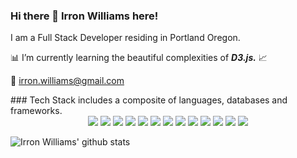  
### Hi there 👋 Irron Williams here!  
I am a Full Stack Developer residing in Portland Oregon. 

📊 I’m currently learning the beautiful complexities of ***D3.js.*** 📈

📧 irron.williams@gmail.com

<div></div>
<div class="text-white bg-gray-dark mb-2">
  ### Tech Stack includes a composite of languages, databases and frameworks.     
</div>
     

<div align="center">
<img src="https://img.shields.io/badge/node.js%20-%2343853D.svg"/>
<img src="https://img.shields.io/badge/javascript%20-%23323330.svg"/>
<img src="https://img.shields.io/badge/python%20-%2314354C.svg"/>
<img src="https://img.shields.io/badge/html5%20-%23E34F26.svg"/>
<img src="https://img.shields.io/badge/css3%20-%231572B6.svg"/>
<img src="https://img.shields.io/badge/react%20-%2320232a.svg"/>
<img src="https://img.shields.io/badge/vuejs%20-%2335495e.svg"/>
<img src="https://img.shields.io/badge/tailwindcss%20-%2338B2AC.svg"/>
<img src="https://img.shields.io/badge/bootstrap%20-%23563D7C.svg"/>
<img src="https://img.shields.io/badge/django%20-%23092E20.svg"/>
<img src="https://img.shields.io/badge/heroku%20-%23430098.svg"/>
<img src="https://img.shields.io/badge/mysql-%2300f.svg"/>
<img src ="https://img.shields.io/badge/MongoDB-%234ea94b.svg"/>
</div>


![Irron Williams' github stats](https://github-readme-stats.vercel.app/api?username=irronwilliams&theme=ayu-mirage&show_icons=true)


<!--
**IrronWilliams/IrronWilliams** is a ✨ _special_ ✨ repository because its `README.md` (this file) appears on your GitHub profile.

Here are some ideas to get you started:
@octocat :+1: This PR looks great - it's ready to merge! :shipit:
- 🔭 I’m currently working on ...
- 🌱 I’m currently learning ...
- 👯 I’m looking to collaborate on ...
- 🤔 I’m looking for help with ...
- 💬 Ask me about ...
- 📫 How to reach me: ...
- 😄 Pronouns: ...
- ⚡ Fun fact: ...
-->

